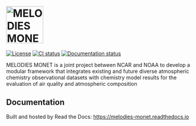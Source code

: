 <h1>
  <a href="https://melodies-monet.readthedocs.io">
    <img src="https://raw.githubusercontent.com/NOAA-CSL/MELODIES-MONET/main/melodies_monet/data/MM_logo.png" alt="MELODIES MONET logo" height="100" valign="bottom">
  </a>
</h1>

[![License](https://img.shields.io/github/license/NOAA-CSL/MELODIES-MONET.svg)](https://github.com/NOAA-CSL/MELODIES-MONET/blob/main/LICENSE)
[![CI status](https://github.com/NOAA-CSL/MELODIES-MONET/actions/workflows/ci.yml/badge.svg)](https://github.com/NOAA-CSL/MELODIES-MONET/actions/workflows/ci.yml)
[![Documentation status](https://readthedocs.org/projects/melodies-monet/badge/?version=develop)](https://melodies-monet.readthedocs.io)

MELODIES MONET is a joint project between NCAR and NOAA to develop a
modular framework that integrates existing and future diverse atmospheric
chemistry observational datasets with chemistry model results for the
evaluation of air quality and atmospheric composition

## Documentation

Built and hosted by Read the Docs: <https://melodies-monet.readthedocs.io>

